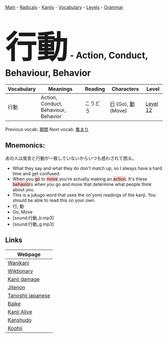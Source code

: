 <style> bigfont {font-size: 100px}</style>
[Main](../README.md) -
[Radicals](../radicals.md) -
[Kanjis](../kanjis.md) -
[Vocabulary](../vocabulary.md) -
[Levels](../levels.md) -
[Grammar](../grammar.md)
# <bigfont> 行動</bigfont> - Action, Conduct, Behaviour, Behavior 

| Vocabulary | Meanings | Reading | Characters | Level |
| --- | --- | --- | --- | --- |
| 行動 | Action, Conduct, Behaviour, Behavior | こうどう |  [行](../kanjis/行.md) (Go), [動](../kanjis/動.md) (Move) | [Level 12](../levels/wk_level12.md) |

Previous vocab: [期間](期間.md) Next vocab: [集まり](集まり.md) 

## Mnemonics:
あの人は発言と行動が一致していないからいつも惑わされて困る。
* What they say and what they do don't match up, so I always have a hard time and get confused.
* When you <span style="background-color:#ffcccb"> go</span> to <span style="background-color:#ffcccb"> move</span> you're actually making an <span style="background-color:#ffcccb"> action</span>. It's these <span style="background-color:#ffcccb"> behavior</span>s when you go and move that determine what people think about you. 
* This is a jukugo word that uses the on'yomi readings of the kanji. You should be able to read this on your own.
* 行, 動
* Go, Move
* [sound:行動_b.mp3]
* [sound:行動_g.mp3]


## Links 

| Webpage |
| --- |
| [Wanikani          ](https://www.wanikani.com/kanji/行動) |
| [Wiktionary        ](https://en.wiktionary.org/wiki/行動) |
| [Kanji damage      ](http://www.kanjidamage.com/kanji/search?utf8=✓&q=行動) |
| [Jitenon           ](https://jitenon.com/kanji/行動) |
| [Tanoshii japanese ](https://www.tanoshiijapanese.com/dictionary/kanji.cfm?k=行動) |
| [Baike             ](https://baike.baidu.com/item/行動) |
| [Kanji Alive       ](https://app.kanjialive.com/行動) |
| [Kanshudo          ](https://www.kanshudo.com/searchmn?q=行動) |
| [Koohii            ](https://kanji.koohii.com/study/kanji/行動) |
